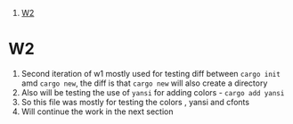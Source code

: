 
1. [W2](#w2)

# W2

1. Second iteration of w1 mostly used for testing diff between `cargo init` amd `cargo new`, the diff is that `cargo new` will also create a directory
2. Also will be testing the use of `yansi` for adding colors - `cargo add yansi`
3. So this file was mostly for testing the colors , yansi and cfonts
4. Will continue the work in the next section
